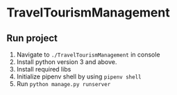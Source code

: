# TravelTourismManagement

## Run project

1.  Navigate to `./TravelTourismManagement` in console
2.  Install python version 3 and above.
3.  Install required libs
4.  Initialize pipenv shell by using `pipenv shell`
5.  Run `python manage.py runserver`
